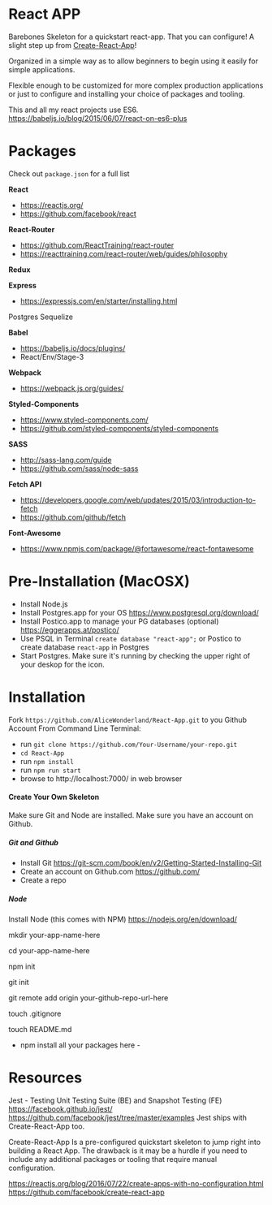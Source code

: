 # React APP
Barebones Skeleton for a quickstart react-app. That you can configure! A slight step up from [Create-React-App](https://github.com/facebook/create-react-app)!

Organized in a simple way as to allow beginners to begin using it easily for simple applications.

Flexible enough to be customized for more complex production applications or just to configure and installing your choice of packages and tooling.

This and all my react projects use ES6. https://babeljs.io/blog/2015/06/07/react-on-es6-plus

# Packages
Check out `package.json` for a full list

**React**
* https://reactjs.org/
* https://github.com/facebook/react

**React-Router**
* https://github.com/ReactTraining/react-router
* https://reacttraining.com/react-router/web/guides/philosophy

**Redux**


**Express**
* https://expressjs.com/en/starter/installing.html

Postgres
Sequelize

**Babel**
* https://babeljs.io/docs/plugins/
* React/Env/Stage-3

**Webpack**
* https://webpack.js.org/guides/

**Styled-Components**
* https://www.styled-components.com/
* https://github.com/styled-components/styled-components

**SASS**
* http://sass-lang.com/guide
* https://github.com/sass/node-sass

**Fetch API**
* https://developers.google.com/web/updates/2015/03/introduction-to-fetch
* https://github.com/github/fetch

**Font-Awesome**
* https://www.npmjs.com/package/@fortawesome/react-fontawesome

# Pre-Installation (MacOSX)
* Install Node.js
* Install Postgres.app for your OS https://www.postgresql.org/download/
* Install Postico.app to manage your PG databases (optional) https://eggerapps.at/postico/
* Use PSQL in Terminal `create database "react-app";` or Postico to create database `react-app` in Postgres
* Start Postgres. Make sure it's running by checking the upper right of your deskop for the icon.

# Installation
Fork `https://github.com/AliceWonderland/React-App.git` to you Github Account
From Command Line Terminal:
* run `git clone https://github.com/Your-Username/your-repo.git`
* `cd React-App`
* run `npm install`
* run `npm run start`
* browse to http://localhost:7000/ in web browser

#### Create Your Own Skeleton
Make sure Git and Node are installed. Make sure you have an account on Github.

##### Git and Github
* Install Git https://git-scm.com/book/en/v2/Getting-Started-Installing-Git
* Create an account on Github.com https://github.com/
* Create a repo

##### Node
Install Node (this comes with NPM) https://nodejs.org/en/download/

mkdir your-app-name-here

cd your-app-name-here

npm init

git init

git remote add origin your-github-repo-url-here

touch .gitignore

touch README.md

- npm install all your packages here -

# Resources

Jest - Testing
Unit Testing Suite (BE) and Snapshot Testing (FE)
https://facebook.github.io/jest/
https://github.com/facebook/jest/tree/master/examples
Jest ships with Create-React-App too.

Create-React-App
Is a pre-configured quickstart skeleton to jump right into building a React App. The drawback is it may be a hurdle if you need to include any additional packages or tooling that require manual configuration.

https://reactjs.org/blog/2016/07/22/create-apps-with-no-configuration.html
https://github.com/facebook/create-react-app


